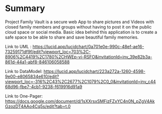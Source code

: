# Summary
Project Family Vault is a secure web App to share pictures and Videos with closed family members and groups without having to post it on the public cloud space or social media.
Basic idea behind this application is to create a safe space to be able to share and save beautiful family memories.


Link to UML :
https://lucid.app/lucidchart/0a701e0e-990c-48ef-ae16-73259171df9f/edit?viewport_loc=703%2C-8906%2C4419%2C1780%2CHWEp-vi-RSFO&invitationId=inv_39e82b3a-861d-44a1-abf8-846106058588

Link to DataModel:
https://lucid.app/lucidchart/223a272a-1260-4598-9e00-e8065834e610/edit?viewport_loc=-316%2C43%2C2677%2C1079%2C0_0&invitationId=inv_c4468d96-fbe7-4cb1-9238-f619916d91a9

Link to One-Pager:
https://docs.google.com/document/d/1sXXrsxSMFizFZxYC4n0N_pZgV4AkGzozDT4AAo4Cq5s/edit?tab=t.0



